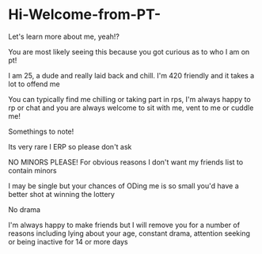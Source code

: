 # Hi-Welcome-from-PT-
Let's learn more about me, yeah!?

You are most likely seeing this because you got curious as to who I am on pt!

I am 25, a dude and really laid back and chill. I'm 420 friendly and it takes a lot to offend me

You can typically find me chilling or taking part in rps, I'm always happy to rp or chat and you are always welcome to sit with me, vent to me or cuddle me!

Somethings to note!

Its very rare I ERP so please don't ask

NO MINORS PLEASE! For obvious reasons I don't want my friends list to contain minors

I may be single but your chances of ODing me is so small you'd have a better shot at winning the lottery

No drama

I'm always happy to make friends but I will remove you for a number of reasons including lying about your age, constant drama, attention seeking or being inactive for 14 or more days
